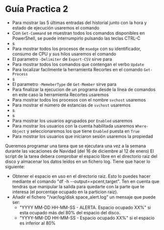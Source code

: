 # Guía Practica 2
- Para mostrar las 5 últimas entradas del historial junto con la hora y estado de ejecución usaremos el comando 
- Con `Get-Command` se muestran todos los comandos disponibles en PowerShell, se puede interrumpirlo pulsando las teclas CTRL-C
- s
- Para mostrar todos los procesos de `msedge` con su identificador, consumo de CPU y sus hilos usaremos el comando 
- El parametro `-Delimiter` de `Export-CSV` sirve para
- Para mostrar todos los comandos que contengan el verbo `Update` 
- Para localizar facilmente la herramienta Recortes en el comando `Get-Process` 
- s
- El parametro `-MemeberType` de `Get-Member` sirve para 
- Para finalizar la ejecucion de un programa desde la línea de comandos en este caso la herramienta Recortes usaremos
- Para mostrar todos los procesos con el nombre `svchost` usaremos
- Para mostrar el número de estancias de `svchost` usaremos
- s
- s
- Para mostrar los usuarios agrupados por `Enabled` usaremos 
- Para mostrar los usuarios con la cuenta habilitada usaremos `Where-Object` y seleccionaremos los que tiene `Enabled` puesta en `True`
- Para mostrar los usuarios que iniciaron sesión usaremos la propiedad

Queremos programar una tarea que se ejecutara una vez a la semana durante las vacaciones de Navidad (del 16 de diciembre al 12 de enero)
El script de la tarea debera comprobar el espacio libre en el directorio raiz del disco y almacenar los datos leídos en un fichero log. Tiene que hacer lo siguiente:
- Obtener el espacio en uso en el directorio raiz. Esto lo puedes hacer mediante el comando "df -h --output==pcent,target". Ten en cuenta que tendras que manipular la salida para quedarte con la parte que te interesa (el porcentaje ocupado en la particion raiz).
- Añadir el fichero "/var/log/disk space_alert.log" un mensaje que puede ser:
  * "YYYY MM-DD HH-MM-SS - ALERTA. Espacio ocupado XX%" si esta ocupado más del 80% del espacio del disco.
  * "YYYY-MM-DD HH-MM-SS - Espacio ocupado XX%" si el espacio es inferior al 80%